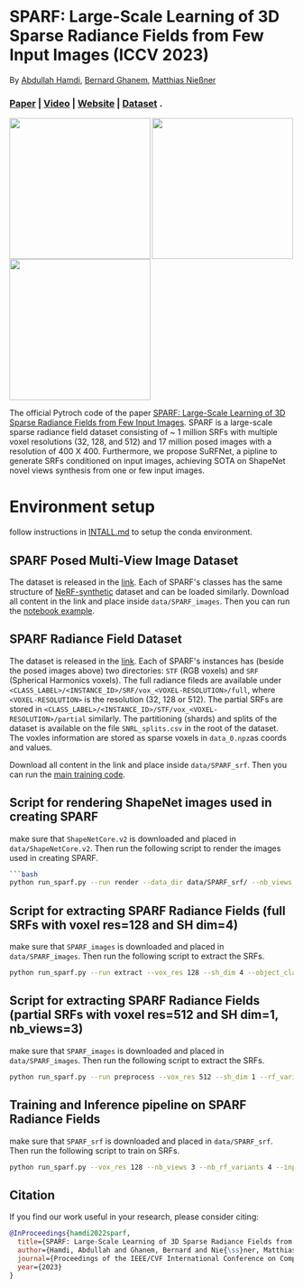 # SPARF: Large-Scale Learning of 3D Sparse Radiance Fields from Few Input Images (ICCV 2023)
By [Abdullah Hamdi](https://abdullahamdi.com/), [Bernard Ghanem](http://www.bernardghanem.com/), [Matthias Nießner](https://niessnerlab.org/members/matthias_niessner/profile.html) 
### [Paper](https://arxiv.org/abs/2212.09100) | [Video](https://youtu.be/VcjypZ0hp4w) | [Website](https://abdullahamdi.com/sparf/) | [Dataset](https://drive.google.com/drive/folders/19zCvjQJEh30vCzNC32Bvkc8s_s7GjbKR?usp=sharing) . <br>
<p float="left">
<img src="https://user-images.githubusercontent.com/26301932/208697062-829496a7-4a25-42cf-8a67-41cc64b0ea66.gif" align="left" width="250">
<img src="https://user-images.githubusercontent.com/26301932/208697090-2bb7ade0-1cce-4ebe-bbd8-c61d4fcfb587.gif" align="center" width="250">
<img src="https://user-images.githubusercontent.com/26301932/208697114-ce5e0a29-4cec-41ec-b995-e6b41495b042.gif" align="center" width="250">
</p>
 
The official Pytroch code of the paper [SPARF: Large-Scale Learning of 3D Sparse Radiance Fields from Few Input Images](https://arxiv.org/abs/2212.09100). SPARF is a large-scale sparse radiance field dataset consisting of ~ 1 million SRFs with multiple voxel resolutions (32, 128, and 512) and 17 million posed images with a resolution of 400 X 400. Furthermore, we propose SuRFNet, a pipline to generate SRFs conditioned on input images, achieving SOTA on ShapeNet novel views synthesis from one or few input images. 

# Environment setup

follow instructions in [INTALL.md](https://github.com/ajhamdi/sparf_pytorch/blob/main/INSTALL.md) to setup the conda environment.

## SPARF Posed Multi-View Image Dataset 
The dataset is released in the [link](https://drive.google.com/drive/folders/19zCvjQJEh30vCzNC32Bvkc8s_s7GjbKR?usp=sharing). Each of SPARF's classes has the same structure of [NeRF-synthetic](https://github.com/sxyu/pixel-nerf) dataset and can be loaded similarly. Download all content in the link and place inside `data/SPARF_images`. Then you can run the [notebook example](https://github.com/ajhamdi/sparf_pytorch/blob/main/examples/mvimage_load.ipynb). 


## SPARF Radiance Field Dataset
The dataset is released in the [link](https://drive.google.com/drive/folders/1Qd_hBrRKR1vlCacOSyK_FN4igkHSbPSM?usp=sharing). Each of SPARF's instances has (beside the posed images above) two directories: `STF` (RGB voxels) and `SRF` (Spherical Harmonics voxels). The full radiance fileds are available under `<CLASS_LABEL>/<INSTANCE_ID>/SRF/vox_<VOXEL-RESOLUTION>/full`, where `<VOXEL-RESOLUTION>` is the resolution (32, 128 or 512). The partial SRFs are stored in `<CLASS_LABEL>/<INSTANCE_ID>/STF/vox_<VOXEL-RESOLUTION>/partial` similarly. The partitioning (shards) and splits of the dataset is available on the file `SNRL_splits.csv` in the root of the dataset.  The voxles information are stored as sparse voxels in `data_0.npz`as coords and values. 

Download all content in the link and place inside `data/SPARF_srf`. Then you can run the [main training code](https://github.com/ajhamdi/sparf_pytorch/blob/main/run_sparf.py).

## Script for rendering ShapeNet images used in creating SPARF 
make sure that `ShapeNetCore.v2` is downloaded and placed in `data/ShapeNetCore.v2`. Then run the following script to render the images used in creating SPARF. 
```bash
```bash
python run_sparf.py --run render --data_dir data/SPARF_srf/ --nb_views 400 --object_class car 
```
## Script for extracting SPARF Radiance Fields (full SRFs with voxel res=128 and SH dim=4)
make sure that `SPARF_images` is downloaded and placed in `data/SPARF_images`. Then run the following script to extract the SRFs.
```bash
python run_sparf.py --run extract --vox_res 128 --sh_dim 4 --object_class airplane --data_dir data/SPARF_images/ --visualize --evaluate 
```

## Script for extracting SPARF Radiance Fields (partial SRFs with voxel res=512 and SH dim=1, nb_views=3)
make sure that `SPARF_images` is downloaded and placed in `data/SPARF_images`. Then run the following script to extract the SRFs.
```bash
python run_sparf.py --run preprocess --vox_res 512 --sh_dim 1 --rf_variant 0 --object_class airplane --nb_views 3 --data_dir data/SPARF_images/ --randomized_views
```
## Training and Inference pipeline on SPARF Radiance Fields
make sure that `SPARF_srf` is downloaded and placed in `data/SPARF_srf`. Then run the following script to train on SRFs.
```bash
python run_sparf.py --vox_res 128 --nb_views 3 --nb_rf_variants 4 --input_quantization_size 1.0 --strides 2 --lr_decay 0.99 --batch_size 6 --lr 1e-2 --visualize --normalize_input const --lambda_cls 30.0 --lambda_main 2.0 --augment_type none --mask_type densepoints --ignore_loss_mask --nb_frames 200 --validate_training  --data_dir data/SPARF_srf/ --run train --object_class airplane 
```

## Citation
If you find our work useful in your research, please consider citing:
```bibtex
@InProceedings{hamdi2022sparf,
  title={SPARF: Large-Scale Learning of 3D Sparse Radiance Fields from Few Input Images},
  author={Hamdi, Abdullah and Ghanem, Bernard and Nie{\ss}ner, Matthias},
  journal={Proceedings of the IEEE/CVF International Conference on Computer Vision (ICCV) Workshops},
  year={2023}
}
```

